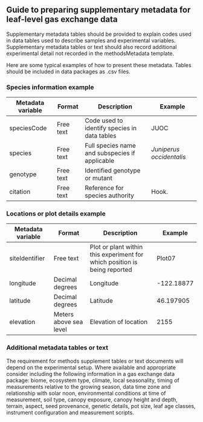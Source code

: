 ## Guide to preparing supplementary metadata for leaf-level gas exchange data
Supplementary metadata tables should be provided to explain codes used in data tables used to describe samples and experimental variables. Supplementary metadata tables or text should also record additional experimental detail not recorded in the methodsMetadata template. 

Here are some typical examples of how to present these metadata. Tables should be included in data packages as .csv files.

### Species information example
**Metadata variable**|**Format**|**Description**|**Example**
-----|-----|-----|-----
speciesCode|Free text|Code used to identify species in data tables|JUOC
species |Free text|Full species name and subspecies if applicable|*Juniperus occidentalis*
genotype|Free text|Identified genotype or mutant| 
citation|Free text|Reference for species authority|Hook.

### Locations or plot details example
**Metadata variable**|**Format**|**Description**|**Example**
-----|-----|-----|-----
siteIdentifier|Free text|Plot or plant within this experiment for which position is being reported|Plot07
longitude|Decimal degrees|Longitude|-122.18877
latitude|Decimal degrees|Latitude|46.197905
elevation|Meters above sea level|Elevation of location|2155

### Additional metadata tables or text
The requirement for methods supplement tables or text documents will depend on the experimental setup. Where available and appropriate consider including the following information in a gas exchange data package: biome, ecosystem type, climate, local seasonality, timing of measurements relative to the growing season, data time zone and relationship with solar noon, environmental conditions at time of measurement, soil type, canopy exposure, canopy height and depth, terrain, aspect, seed provenance, genetic details, pot size, leaf age classes, instrument configuration and measurement scripts.
